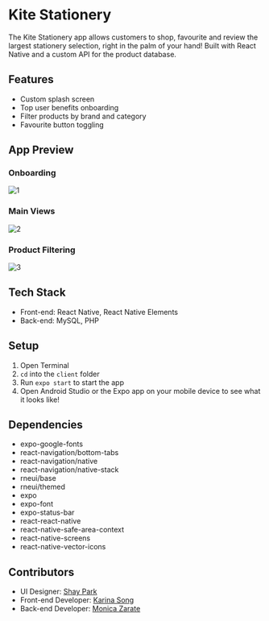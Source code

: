 # Kite Stationery 
The Kite Stationery app allows customers to shop, favourite and review the largest stationery selection, right in the palm of your hand! Built with React Native and a custom API for the product database.

## Features
- Custom splash screen
- Top user benefits onboarding 
- Filter products by brand and category
- Favourite button toggling

## App Preview
### Onboarding
![1](https://user-images.githubusercontent.com/78467590/230801761-36b6f367-459b-4fa9-8b38-72a1d4692934.jpg)
### Main Views
![2](https://user-images.githubusercontent.com/78467590/230801762-5013d5c9-f88f-4b42-a595-f8dcfdbfed4f.jpg)
### Product Filtering
![3](https://user-images.githubusercontent.com/78467590/230801763-53247980-edb4-4f74-a012-6f6803c7ad5b.jpg)

## Tech Stack 
- Front-end: React Native, React Native Elements 
- Back-end: MySQL, PHP

## Setup
1. Open Terminal
2. `cd` into the `client` folder 
3. Run `expo start` to start the app
4. Open Android Studio or the Expo app on your mobile device to see what it looks like! 

## Dependencies 
- expo-google-fonts
- react-navigation/bottom-tabs
- react-navigation/native
- react-navigation/native-stack
- rneui/base
- rneui/themed
- expo
- expo-font
- expo-status-bar
- react-react-native
- react-native-safe-area-context
- react-native-screens
- react-native-vector-icons

## Contributors 
- UI Designer: [Shay Park](https://shayparksooin.com/)
- Front-end Developer: [Karina Song](https://karinasong.com/)
- Back-end Developer: [Monica Zarate](https://www.monicazarate.com/)
